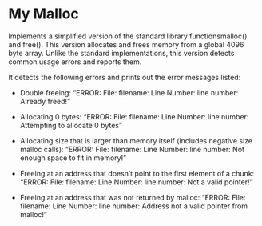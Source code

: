 # My Malloc

Implements a simplified version of the standard library functionsmalloc() and free(). This version allocates and frees memory from a global 4096 byte array. 
Unlike the standard implementations, this version detects common usage errors and reports them.

It detects the following errors and prints out the error messages listed: 

- Double freeing:
    “ERROR: File: filename: Line Number: line number: Already freed!” 
            
- Allocating 0 bytes: 
    “ERROR: File: filename: Line Number: line number: Attempting to allocate 0 bytes” 

- Allocating size that is larger than memory itself (includes negative size malloc calls):
    “ERROR: File: filename: Line Number: line number: Not enough space to fit in memory!”

- Freeing at an address that doesn’t point to the first element of a chunk:
    “ERROR: File: filename: Line Number: line number: Not a valid pointer!”

- Freeing at an address that was not returned by malloc:
    “ERROR: File: filename: Line Number: line number: Address not a valid pointer from malloc!”
